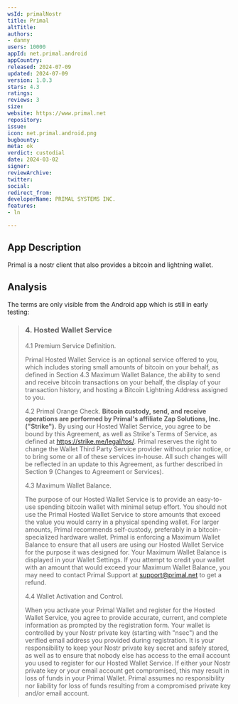```yaml
---
wsId: primalNostr
title: Primal
altTitle: 
authors:
- danny
users: 10000
appId: net.primal.android
appCountry: 
released: 2024-07-09
updated: 2024-07-09
version: 1.0.3
stars: 4.3
ratings: 
reviews: 3
size: 
website: https://www.primal.net
repository: 
issue: 
icon: net.primal.android.png
bugbounty: 
meta: ok
verdict: custodial
date: 2024-03-02
signer: 
reviewArchive: 
twitter: 
social: 
redirect_from: 
developerName: PRIMAL SYSTEMS INC.
features:
- ln

---
```


## App Description 

Primal is a nostr client that also provides a bitcoin and lightning wallet. 

## Analysis 

The terms are only visible from the Android app which is still in early testing: 

> ### 4. Hosted Wallet Service
>
> 4.1 Premium Service Definition.
>
> Primal Hosted Wallet Service is an optional service offered to you, which includes storing small amounts of bitcoin on your behalf, as defined in Section 4.3 Maximum Wallet Balance, the ability to send and receive bitcoin transactions on your behalf, the display of your transaction history, and hosting a Bitcoin Lightning Address assigned to you.
>
> 4.2 Primal Orange Check.
> **Bitcoin custody, send, and receive operations are performed by Primal's affiliate Zap Solutions, Inc. ("Strike").** By using our Hosted Wallet Service, you agree to be bound by this Agreement, as well as Strike's Terms of Service, as defined at https://strike.me/legal/tos/. Primal reserves the right to change the Wallet Third Party Service provider without prior notice, or to bring some or all of these services in-house. All such changes will be reflected in an update to this Agreement, as further described in Section 9 (Changes to Agreement or Services).
>
> 4.3 Maximum Wallet Balance.
>
> The purpose of our Hosted Wallet Service is to provide an easy-to-use spending bitcoin wallet with minimal setup effort. You should not use the Primal Hosted Wallet Service to store amounts that exceed the value you would carry in a physical spending wallet. For larger amounts, Primal recommends self-custody, preferably in a bitcoin-specialized hardware wallet. Primal is enforcing a Maximum Wallet Balance to ensure that all users are using our Hosted Wallet Service for the purpose it was designed for. Your Maximum Wallet Balance is displayed in your Wallet Settings. If you attempt to credit your wallet with an amount that would exceed your Maximum Wallet Balance, you may need to contact Primal Support at support@primal.net to get a refund.
>
> 4.4 Wallet Activation and Control.
>
> When you activate your Primal Wallet and register for the Hosted Wallet Service, you agree to provide accurate, current, and complete information as prompted by the registration form. Your wallet is controlled by your Nostr private key (starting with "nsec") and the verified email address you provided during registration. It is your responsibility to keep your Nostr private key secret and safely stored, as well as to ensure that nobody else has access to the email account you used to register for our Hosted Wallet Service. If either your Nostr private key or your email account get compromised, this may result in loss of funds in your Primal Wallet. Primal assumes no responsibility nor liability for loss of funds resulting from a compromised private key and/or email account.